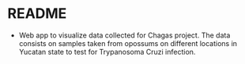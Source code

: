 # README #

* Web app to visualize data collected for Chagas project. The data consists on samples taken from opossums on different locations in Yucatan state to test for Trypanosoma Cruzi infection.
